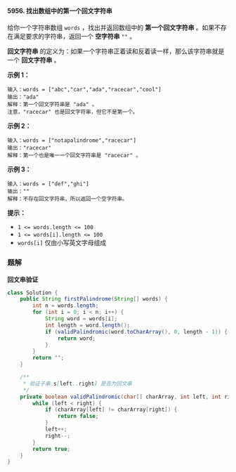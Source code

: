 #### 5956. 找出数组中的第一个回文字符串

给你一个字符串数组 `words` ，找出并返回数组中的 **第一个回文字符串** 。如果不存在满足要求的字符串，返回一个 **空字符串** `""` 。

**回文字符串** 的定义为：如果一个字符串正着读和反着读一样，那么该字符串就是一个 **回文字符串** 。

**示例 1：**

```shell
输入：words = ["abc","car","ada","racecar","cool"]
输出："ada"
解释：第一个回文字符串是 "ada" 。
注意，"racecar" 也是回文字符串，但它不是第一个。
```

**示例 2：**

```shell
输入：words = ["notapalindrome","racecar"]
输出："racecar"
解释：第一个也是唯一一个回文字符串是 "racecar" 。
```

**示例 3：**

```shell
输入：words = ["def","ghi"]
输出：""
解释：不存在回文字符串，所以返回一个空字符串。
```

**提示：**

- `1 <= words.length <= 100`
- `1 <= words[i].length <= 100`
- `words[i]` 仅由小写英文字母组成

### 题解

**回文串验证**

```java
class Solution {
    public String firstPalindrome(String[] words) {
        int n = words.length;
        for (int i = 0; i < n; i++) {
            String word = words[i];
            int length = word.length();
            if (validPalindromic(word.toCharArray(), 0, length - 1)) {
                return word;
            }
        }
        return "";
    }

    /**
     * 验证子串 s[left..right] 是否为回文串
     */
    private boolean validPalindromic(char[] charArray, int left, int right) {
        while (left < right) {
            if (charArray[left] != charArray[right]) {
                return false;
            }
            left++;
            right--;
        }
        return true;
    }
}
```


